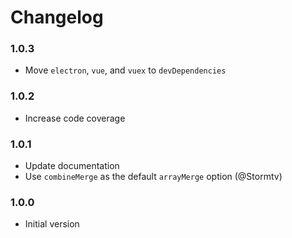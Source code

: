 # Changelog

### 1.0.3

- Move `electron`, `vue`, and `vuex` to `devDependencies`

### 1.0.2

- Increase code coverage

### 1.0.1

- Update documentation
- Use `combineMerge` as the default `arrayMerge` option (@Stormtv)

### 1.0.0

- Initial version
